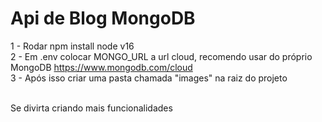 # Api de Blog MongoDB

1 - Rodar npm install node v16 <br>
2 - Em .env colocar MONGO_URL a url cloud, recomendo usar do próprio MongoDB https://www.mongodb.com/cloud <br>
3 - Após isso criar uma pasta chamada "images" na raiz do projeto <br> <br>

Se divirta criando mais funcionalidades
